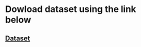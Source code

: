 # Dowload dataset using the link below
## [Dataset](https://leeds365-my.sharepoint.com/:f:/g/personal/scoc_leeds_ac_uk/Eido_BLT859PsSEUUjrPGUABy8uK9zy6bGwNZl43cW84hQ?e=Gy1Ptg)
